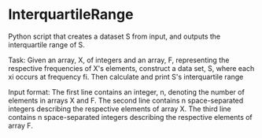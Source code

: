 # InterquartileRange
Python script that creates a dataset S from input, and outputs the interquartile range of S.

Task:
Given an array, X, of integers and an array, F, representing the respective frequencies of X's elements, construct a data set, S, where each xi occurs at frequency fi. Then calculate and print S's interquartile range

Input format:
The first line contains an integer, n, denoting the number of elements in arrays X and F.
The second line contains n space-separated integers describing the respective elements of array X.
The third line contains n space-separated integers describing the respective elements of array F.
